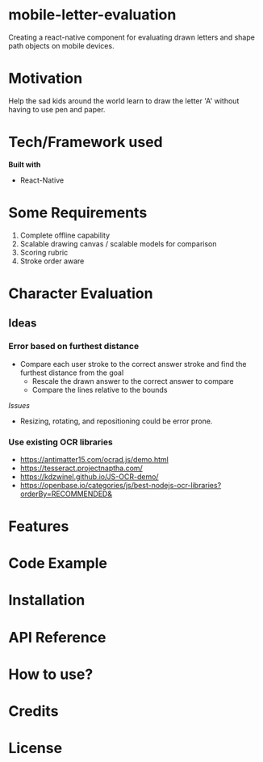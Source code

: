# mobile-letter-evaluation
Creating a react-native component for evaluating drawn letters and shape path objects on mobile devices. 

# Motivation
Help the sad kids around the world learn to draw the letter 'A' without having to use pen and paper. 

# Tech/Framework used
**Built with** 
  * React-Native

# Some Requirements
  1. Complete offline capability
  1. Scalable drawing canvas / scalable models for comparison
  1. Scoring rubric 
  1. Stroke order aware

# Character Evaluation

## Ideas

### Error based on furthest distance

- Compare each user stroke to the correct answer stroke and find the furthest distance from the goal
  - Rescale the drawn answer to the correct answer to compare
  - Compare the lines relative to the bounds

_Issues_

- Resizing, rotating, and repositioning could be error prone.

### Use existing OCR libraries

- https://antimatter15.com/ocrad.js/demo.html
- https://tesseract.projectnaptha.com/
- https://kdzwinel.github.io/JS-OCR-demo/
- https://openbase.io/categories/js/best-nodejs-ocr-libraries?orderBy=RECOMMENDED&

# Features
  
# Code Example
  
# Installation

# API Reference

# How to use?

# Credits

# License 
